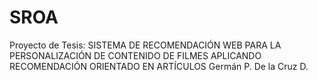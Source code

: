 # SROA
Proyecto de Tesis: SISTEMA DE RECOMENDACIÓN WEB PARA LA PERSONALIZACIÓN DE CONTENIDO DE FILMES APLICANDO RECOMENDACIÓN ORIENTADO EN ARTÍCULOS Germán P. De la Cruz D.
